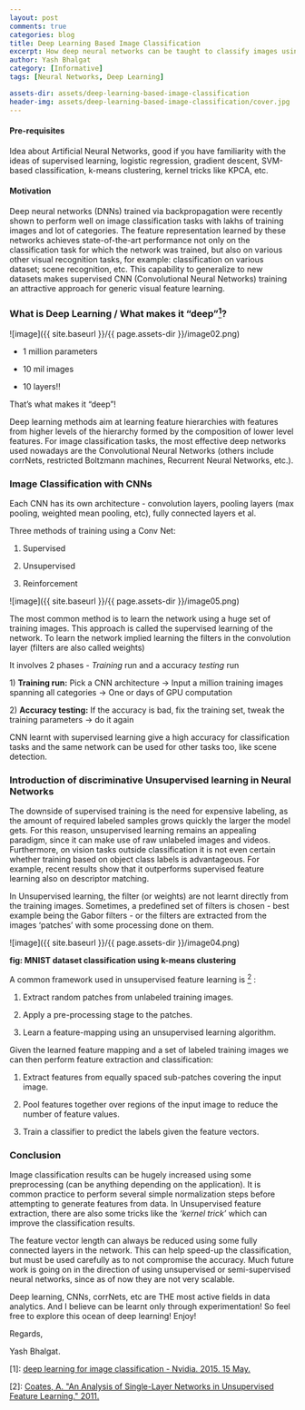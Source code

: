 ```yaml
---
layout: post
comments: true
categories: blog
title: Deep Learning Based Image Classification
excerpt: How deep neural networks can be taught to classify images using deep learning
author: Yash Bhalgat
category: [Informative]
tags: [Neural Networks, Deep Learning]

assets-dir: assets/deep-learning-based-image-classification
header-img: assets/deep-learning-based-image-classification/cover.jpg
---
```


#### Pre-requisites

Idea about Artificial Neural Networks, good if you
have familiarity with the ideas of supervised learning, logistic
regression, gradient descent, SVM-based classification, k-means
clustering, kernel tricks like KPCA, etc.

#### Motivation

Deep neural networks (DNNs) trained via backpropagation
were recently shown to perform well on image classification tasks with
lakhs of training images and lot of categories. The feature
representation learned by these networks achieves state-of-the-art
performance not only on the classification task for which the network
was trained, but also on various other visual recognition tasks, for
example: classification on various dataset; scene recognition, etc. This
capability to generalize to new datasets makes supervised CNN
(Convolutional Neural Networks) training an attractive approach for
generic visual feature learning.


### What is Deep Learning / What makes it “deep”[<sup>1</sup>](http://www.nvidia.com/content/events/geoInt2015/LBrown_DL_Image_ClassificationGEOINT.pdf)?

![image]({{ site.baseurl }}/{{ page.assets-dir }}/image02.png)

-   1 million parameters

-   10 mil images

-   10 layers!!

That’s what makes it “deep”!

Deep learning methods aim at learning feature hierarchies with features
from higher levels of the hierarchy formed by the composition of lower
level features. For image classification tasks, the most effective deep
networks used nowadays are the Convolutional Neural Networks (others
include corrNets, restricted Boltzmann machines, Recurrent Neural
Networks, etc.).

### Image Classification with CNNs

Each CNN has its own architecture - convolution layers, pooling layers
(max pooling, weighted mean pooling, etc), fully connected layers et al.

Three methods of training using a Conv Net:

1.  Supervised

2.  Unsupervised

3.  Reinforcement

![image]({{ site.baseurl }}/{{ page.assets-dir }}/image05.png)

The most common method is to learn the network using a huge set of
training images. This approach is called the supervised learning of the
network. To learn the network implied learning the filters in the
convolution layer (filters are also called weights)

It involves 2 phases - *Training* run and a accuracy *testing* run

1\) **Training run:** Pick a CNN architecture -> Input a million
training images spanning all categories -> One or days of GPU
computation

2\) **Accuracy testing:** If the accuracy is bad, fix the training set,
tweak the training parameters -> do it again

CNN learnt with supervised learning give a high accuracy for
classification tasks and the same network can be used for other tasks
too, like scene detection.

### Introduction of discriminative Unsupervised learning in Neural Networks

The downside of supervised training is the need for expensive labeling,
as the amount of required labeled samples grows quickly the larger the
model gets. For this reason, unsupervised learning remains an appealing
paradigm, since it can make use of raw unlabeled images and videos.
Furthermore, on vision tasks outside classification it is not even
certain whether training based on object class labels is advantageous.
For example, recent results show that it outperforms supervised feature
learning also on descriptor matching.

In Unsupervised learning, the filter (or weights) are not learnt
directly from the training images. Sometimes, a predefined set of
filters is chosen - best example being the Gabor filters - or the
filters are extracted from the images ‘patches’ with some processing
done on them.

![image]({{ site.baseurl }}/{{ page.assets-dir }}/image04.png)

**fig: MNIST dataset classification using k-means clustering**

A common framework used in unsupervised feature learning is [<sup>2</sup>](http://ai.stanford.edu/~ang/papers/aistats11-AnalysisSingleLayerUnsupervisedFeatureLearning.pdf) :

1.  Extract random patches from unlabeled training images.

2.  Apply a pre-processing stage to the patches.

3.  Learn a feature-mapping using an unsupervised learning algorithm.

Given the learned feature mapping and a set of labeled training images
we can then perform feature extraction and classification:

1.  Extract features from equally spaced sub-patches covering the
    input image.

2.  Pool features together over regions of the input image to reduce the
    number of feature values.

3.  Train a classifier to predict the labels given the feature vectors.

### Conclusion

Image classification results can be hugely increased using some
preprocessing (can be anything depending on the application). It is
common practice to perform several simple normalization steps before
attempting to generate features from data. In Unsupervised feature
extraction, there are also some tricks like the *‘kernel trick’* which
can improve the classification results.

The feature vector length can always be reduced using some fully
connected layers in the network. This can help speed-up the
classification, but must be used carefully as to not compromise the
accuracy. Much future work is going on in the direction of using
unsupervised or semi-supervised neural networks, since as of now they
are not very scalable.

Deep learning, CNNs, corrNets, etc are THE most active fields in data
analytics. And I believe can be learnt only through experimentation! So
feel free to explore this ocean of deep learning! Enjoy!

Regards,

Yash Bhalgat.

\[1\]: [deep learning for image classification - Nvidia. 2015. 15 May.](http://www.nvidia.com/content/events/geoInt2015/LBrown_DL_Image_ClassificationGEOINT.pdf)

\[2\]: [Coates, A. "An Analysis of Single-Layer Networks in Unsupervised Feature Learning." 2011.](http://ai.stanford.edu/~ang/papers/aistats11-AnalysisSingleLayerUnsupervisedFeatureLearning.pdf)
